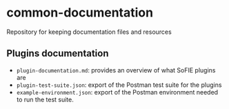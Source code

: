 # common-documentation
Repository for keeping documentation files and resources

## Plugins documentation
 
- `plugin-documentation.md`: provides an overview of what SoFIE plugins are 
- `plugin-test-suite.json`: export of the Postman test suite for the plugins
- `example-environment.json`: export of the Postman environment needed to run the test suite.